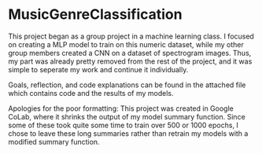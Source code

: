 # MusicGenreClassification

This project began as a group project in a machine learning class. I focused on creating a MLP model to train on this numeric dataset, while my other group members created a CNN on a dataset of spectrogram images. Thus, my part was already pretty removed from the rest of the project, and it was simple to seperate my work and continue it individually. 

Goals, reflection, and code explanations can be found in the attached file which contains code and the results of my models. 

Apologies for the poor formatting: This project was created in Google CoLab, where it shrinks the output of my model summary function. Since some of these took quite some time to train over 500 or 1000 epochs, I chose to leave these long summaries rather than retrain my models with a modified summary function.

